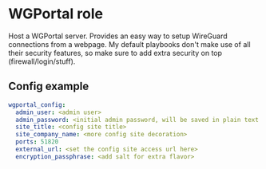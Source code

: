# WGPortal role

Host a WGPortal server. Provides an easy way to setup WireGuard connections from a webpage.
My default playbooks don't make use of all their security features, so make sure to add extra security on top (firewall/login/stuff).

## Config example

```yml
wgportal_config:
  admin_user: <admin user>
  admin_password: <initial admin password, will be saved in plain text but can be changed later in the UI>
  site_title: <config site title>
  site_company_name: <more config site decoration>
  ports: 51820
  external_url: <set the config site access url here>
  encryption_passphrase: <add salt for extra flavor>
```